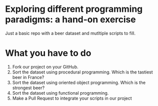 # Exploring different programming paradigms: a hand-on exercise
Just a basic repo with a beer dataset and mutltiple scripts to fill.

# What you have to do

1. Fork our project on your GitHub.
2. Sort the dataset using procedural programming. Which is the tastiest beer in France?
3. Sort the dataset using oriented object programming. Which is the strongest beer?
4. Sort the dataset using functional programming. 
5. Make a Pull Request to integrate your scripts in our project
